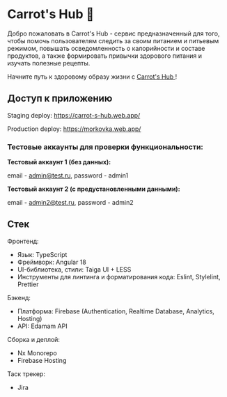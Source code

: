# Carrot's Hub 🥕

Добро пожаловать в Carrot's Hub - сервис предназначенный для того, чтобы помочь пользователям следить за своим питанием и питьевым режимом,
повышать осведомленность о калорийности и составе продуктов, а также формировать привычки здорового питания и изучать полезные рецепты.

Начните путь к здоровому образу жизни с [Carrot's Hub ](https://morkovka.web.app/)!

## Доступ к приложению

Staging deploy: https://carrot-s-hub.web.app/

Production deploy: https://morkovka.web.app/

### Тестовые аккаунты для проверки функциональности:

**Тестовый аккаунт 1 (без данных):**

email - admin@test.ru,
password - admin1

**Тестовый аккаунт 2 (с предустановленными данными):**

email - admin2@test.ru,
password - admin2

## Стек

Фронтенд:

- Язык: TypeScript
- Фреймворк: Angular 18
- UI-библиотека, стили: Taiga UI + LESS
- Инструменты для линтинга и форматирования кода: Eslint, Stylelint, Prettier

Бэкенд:

- Платформа: Firebase (Authentication, Realtime Database, Analytics, Hosting)
- API: Edamam API

Сборка и деплой:

- Nx Monorepo
- Firebase Hosting

Таск трекер:

- Jira
